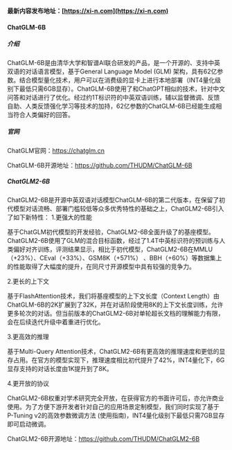**最新内容发布地址：[https://xi-n.com](https://xi-n.com)**

#### ChatGLM-6B
##### 介绍
ChatGLM-6B是由清华大学和智谱AI联合研发的产品，是一个开源的、支持中英双语的对话语言模型，基于General Language Model (GLM) 架构，具有62亿参数。结合模型量化技术，用户可以在消费级的显卡上进行本地部署（INT4量化级别下最低只需6GB显存）。ChatGLM-6B使用了和ChatGPT相似的技术，针对中文问答和对话进行了优化。经过约1T标识符的中英双语训练，辅以监督微调、反馈自助、人类反馈强化学习等技术的加持，62亿参数的ChatGLM-6B已经能生成相当符合人类偏好的回答。

##### 官网
ChatGLM官网：https://chatglm.cn

ChatGLM-6B开源地址：https://github.com/THUDM/ChatGLM-6B
##### ChatGLM2-6B
ChatGLM2-6B是开源中英双语对话模型ChatGLM-6B的第二代版本，在保留了初代模型对话流畅、部署门槛较低等众多优秀特性的基础之上，ChatGLM2-6B引入了如下新特性：
1.更强大的性能

基于ChatGLM初代模型的开发经验，ChatGLM2-6B全面升级了的基座模型。ChatGLM2-6B使用了GLM的混合目标函数，经过了1.4T中英标识符的预训练与人类偏好对齐训练，评测结果显示，相比于初代模型，ChatGLM2-6B在MMLU（+23%）、CEval（+33%）、GSM8K（+571%） 、BBH（+60%）等数据集上的性能取得了大幅度的提升，在同尺寸开源模型中具有较强的竞争力。

2.更长的上下文

基于FlashAttention技术，我们将基座模型的上下文长度（Context Length）由ChatGLM-6B的2K扩展到了32K，并在对话阶段使用8K的上下文长度训练，允许更多轮次的对话。但当前版本的ChatGLM2-6B对单轮超长文档的理解能力有限，会在后续迭代升级中着重进行优化。

3.更高效的推理

基于Multi-Query Attention技术，ChatGLM2-6B有更高效的推理速度和更低的显存占用。在官方的模型实现下，推理速度相比初代提升了42%，INT4量化下，6G显存支持的对话长度由1K提升到了8K。

4.更开放的协议

ChatGLM2-6B权重对学术研究完全开放，在获得官方的书面许可后，亦允许商业使用。为了方便下游开发者针对自己的应用场景定制模型，我们同时实现了基于P-Tuning v2的高效参数微调方法 (使用指南)，INT4量化级别下最低只需7GB显存即可启动微调。

ChatGLM2-6B开源地址：https://github.com/THUDM/ChatGLM2-6B